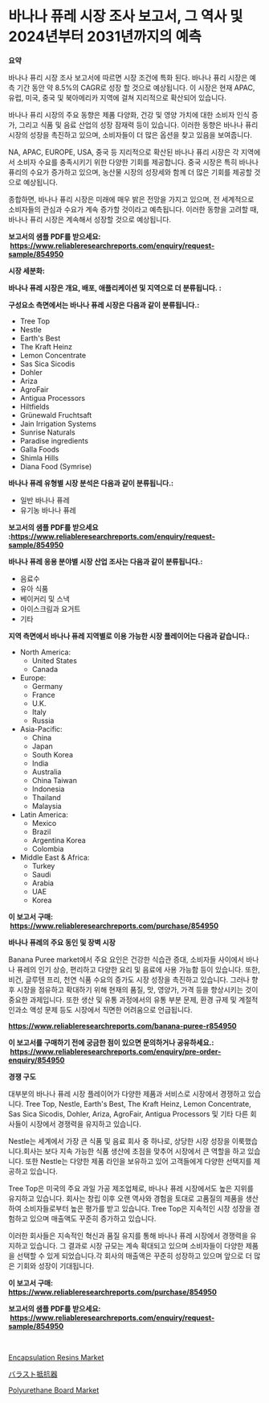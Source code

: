<p><h1>바나나 퓨레 시장 조사 보고서, 그 역사 및 2024년부터 2031년까지의 예측</h1></p><p><strong>요약</strong></p>
<p><p>바나나 퓨리 시장 조사 보고서에 따르면 시장 조건에 특화 된다. 바나나 퓨리 시장은 예측 기간 동안 약 8.5%의 CAGR로 성장 할 것으로 예상됩니다. 이 시장은 현재 APAC, 유럽, 미국, 중국 및 북아메리카 지역에 걸쳐 지리적으로 확산되어 있습니다.</p><p>바나나 퓨리 시장의 주요 동향은 제품 다양화, 건강 및 영양 가치에 대한 소비자 인식 증가, 그리고 식품 및 음료 산업의 성장 잠재력 등이 있습니다. 이러한 동향은 바나나 퓨리 시장의 성장을 촉진하고 있으며, 소비자들이 더 많은 옵션을 찾고 있음을 보여줍니다.</p><p>NA, APAC, EUROPE, USA, 중국 등 지리적으로 확산된 바나나 퓨리 시장은 각 지역에서 소비자 수요를 충족시키기 위한 다양한 기회를 제공합니다. 중국 시장은 특히 바나나 퓨리의 수요가 증가하고 있으며, 농산물 시장의 성장세와 함께 더 많은 기회를 제공할 것으로 예상됩니다.</p><p>종합하면, 바나나 퓨리 시장은 미래에 매우 밝은 전망을 가지고 있으며, 전 세계적으로 소비자들의 관심과 수요가 계속 증가할 것이라고 예측됩니다. 이러한 동향을 고려할 때, 바나나 퓨리 시장은 계속해서 성장할 것으로 예상됩니다.</p></p>
<p><strong>보고서의 샘플 PDF를 받으세요: &nbsp;<a href="https://www.reliableresearchreports.com/enquiry/request-sample/854950">https://www.reliableresearchreports.com/enquiry/request-sample/854950</a></strong></p>
<p><strong>시장 세분화:</strong></p>
<p><strong> 바나나 퓨레 시장은 개요, 배포, 애플리케이션 및 지역으로 더 분류됩니다. :</strong></p>
<p><strong>구성요소 측면에서는 바나나 퓨레 시장은 다음과 같이 분류됩니다.:</strong></p>
<p><ul><li>Tree Top</li><li>Nestle</li><li>Earth's Best</li><li>The Kraft Heinz</li><li>Lemon Concentrate</li><li>Sas Sica Sicodis</li><li>Dohler</li><li>Ariza</li><li>AgroFair</li><li>Antigua Processors</li><li>Hiltfields</li><li>Grünewald Fruchtsaft</li><li>Jain Irrigation Systems</li><li>Sunrise Naturals</li><li>Paradise ingredients</li><li>Galla Foods</li><li>Shimla Hills</li><li>Diana Food (Symrise)</li></ul></p>
<p><strong> 바나나 퓨레 유형별 시장 분석은 다음과 같이 분류됩니다.:</strong></p>
<p><ul><li>일반 바나나 퓨레</li><li>유기농 바나나 퓨레</li></ul></p>
<p><strong>보고서의 샘플 PDF를 받으세요 :<a href="https://www.reliableresearchreports.com/enquiry/request-sample/854950">https://www.reliableresearchreports.com/enquiry/request-sample/854950</a></strong></p>
<p><strong> 바나나 퓨레 응용 분야별 시장 산업 조사는 다음과 같이 분류됩니다.:</strong></p>
<p><ul><li>음료수</li><li>유아 식품</li><li>베이커리 및 스낵</li><li>아이스크림과 요거트</li><li>기타</li></ul></p>
<p><strong>지역 측면에서 바나나 퓨레 지역별로 이용 가능한 시장 플레이어는 다음과 같습니다.:</strong></p>
<p><ul>
    <li>
        North America:
        <ul>
            <li>United States</li>
            <li>Canada</li>
        </ul>
    </li>
    <li>
        Europe:
        <ul>
            <li>Germany</li>
            <li>France</li>
            <li>U.K.</li>
            <li>Italy</li>
            <li>Russia</li>
        </ul>
    </li>
    <li>
        Asia-Pacific:
        <ul>
            <li>China</li>
            <li>Japan</li>
            <li>South Korea</li>
            <li>India</li>
            <li>Australia</li>
            <li>China Taiwan</li>
            <li>Indonesia</li>
            <li>Thailand</li>
            <li>Malaysia</li>
        </ul>
    </li>
    <li>
        Latin America:
        <ul>
            <li>Mexico</li>
            <li>Brazil</li>
            <li>Argentina Korea</li>
            <li>Colombia</li>
        </ul>
    </li>
    <li>
        Middle East & Africa:
        <ul>
            <li>Turkey</li>
            <li>Saudi</li>
            <li>Arabia</li>
            <li>UAE</li>
            <li>Korea</li>
        </ul>
    </li>
    </ul></p>
<p><strong>이 보고서 구매: &nbsp;<a href="https://www.reliableresearchreports.com/purchase/854950">https://www.reliableresearchreports.com/purchase/854950</a></strong></p>
<p><strong>바나나 퓨레의 주요 동인 및 장벽 시장</strong></p>
<p><p>Banana Puree market에서 주요 요인은 건강한 식습관 증대, 소비자들 사이에서 바나나 퓨레의 인기 상승, 편리하고 다양한 요리 및 음료에 사용 가능함 등이 있습니다. 또한, 비건, 글루텐 프리, 천연 식품 수요의 증가도 시장 성장을 촉진하고 있습니다. 그러나 향후 시장을 점유하고 확대하기 위해 현재의 품질, 맛, 영양가, 가격 등을 향상시키는 것이 중요한 과제입니다. 또한 생산 및 유통 과정에서의 유통 부분 문제, 환경 규제 및 계절적 인과소 액성 문제 등도 시장에서 직면한 어려움으로 언급됩니다.</p></p>
<p><strong><a href="https://www.reliableresearchreports.com/banana-puree-r854950">https://www.reliableresearchreports.com/banana-puree-r854950</a></strong></p>
<p><strong>이 보고서를 구매하기 전에 궁금한 점이 있으면 문의하거나 공유하세요.: &nbsp;<a href="https://www.reliableresearchreports.com/enquiry/pre-order-enquiry/854950">https://www.reliableresearchreports.com/enquiry/pre-order-enquiry/854950</a></strong></p>
<p><strong>경쟁 구도</strong></p>
<p><p>대부분의 바나나 퓨레 시장 플레이어가 다양한 제품과 서비스로 시장에서 경쟁하고 있습니다. Tree Top, Nestle, Earth's Best, The Kraft Heinz, Lemon Concentrate, Sas Sica Sicodis, Dohler, Ariza, AgroFair, Antigua Processors 및 기타 다른 회사들이 시장에서 경쟁력을 유지하고 있습니다.</p><p>Nestle는 세계에서 가장 큰 식품 및 음료 회사 중 하나로, 상당한 시장 성장을 이룩했습니다.회사는 보다 지속 가능한 식품 생산에 초점을 맞추어 시장에서 큰 역할을 하고 있습니다. 또한 Nestle는 다양한 제품 라인을 보유하고 있어 고객들에게 다양한 선택지를 제공하고 있습니다.</p><p>Tree Top은 미국의 주요 과일 가공 제조업체로, 바나나 퓨레 시장에서도 높은 지위를 유지하고 있습니다. 회사는 창립 이후 오랜 역사와 경험을 토대로 고품질의 제품을 생산하여 소비자들로부터 높은 평가를 받고 있습니다. Tree Top은 지속적인 시장 성장을 경험하고 있으며 매출액도 꾸준히 증가하고 있습니다.</p><p>이러한 회사들은 지속적인 혁신과 품질 유지를 통해 바나나 퓨레 시장에서 경쟁력을 유지하고 있습니다. 그 결과로 시장 규모는 계속 확대되고 있으며 소비자들이 다양한 제품을 선택할 수 있게 되었습니다.각 회사의 매출액은 꾸준히 성장하고 있으며 앞으로 더 많은 기회와 성장이 기대됩니다.</p></p>
<p><strong>이 보고서 구매: &nbsp; <a href="https://www.reliableresearchreports.com/purchase/854950">https://www.reliableresearchreports.com/purchase/854950</a></strong></p>
<p><strong>보고서의 샘플 PDF를 받으세요: &nbsp;<a href="https://www.reliableresearchreports.com/enquiry/request-sample/854950">https://www.reliableresearchreports.com/enquiry/request-sample/854950</a></strong><strong></strong></p>
<p>&nbsp;</p>
<p><p><a href="https://www.linkedin.com/pulse/encapsulation-resins-market-provides-comprehensive-analysis-including-gwm3f?trackingId=Gy1%2BkQlaAGSsoZNMnGjeFg%3D%3D">Encapsulation Resins Market</a></p><p><a href="https://medium.com/@nayelibosco2023/%E3%83%90%E3%83%A9%E3%82%B9%E3%83%88%E6%8A%B5%E6%8A%97%E5%99%A8%E5%B8%82%E5%A0%B4%E3%81%AE%E8%AA%BF%E6%9F%BB%E3%83%AC%E3%83%9D%E3%83%BC%E3%83%88-%E3%81%9D%E3%81%AE%E6%AD%B4%E5%8F%B2%E3%81%A82031%E5%B9%B4%E3%81%BE%E3%81%A7%E3%81%AE%E4%BA%88%E6%B8%AC-0ec5d38ef4e7">バラスト抵抗器</a></p><p><a href="https://www.linkedin.com/pulse/polyurethane-board-market-size-growth-outlook-from-2024-2031-projecting-k8hjf?trackingId=6hNwt2RmQd26yrTNkeJ9fA%3D%3D">Polyurethane Board Market</a></p></p>